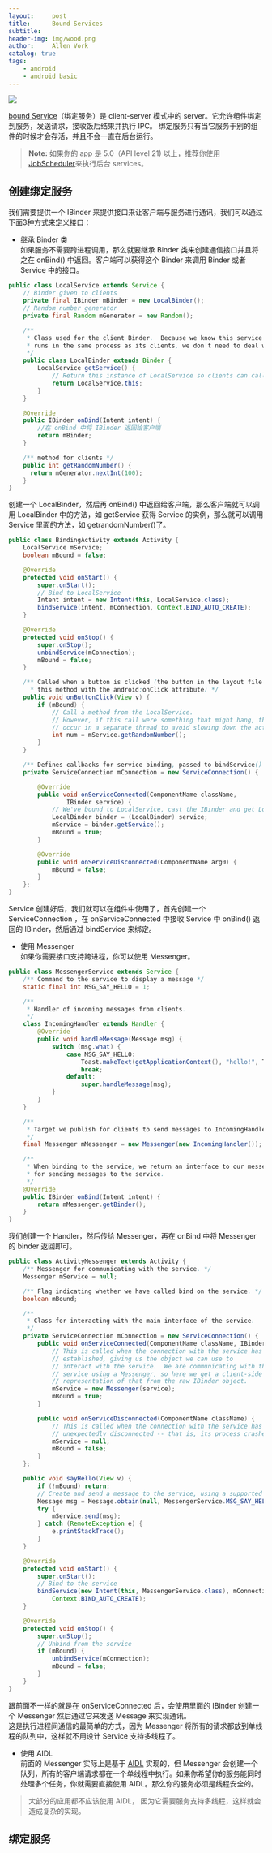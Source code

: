 ```yaml
---
layout:     post
title:      Bound Services
subtitle:   
header-img: img/wood.png
author:     Allen Vork
catalog: true
tags:
    - android
    - android basic    
---
```

![]({{site.url}}/img/android/basic/service/service_lifecycle.png)    

[bound Service](https://developer.android.com/guide/components/bound-services.html)（绑定服务）是 client-server 模式中的 server。它允许组件绑定到服务，发送请求，接收饭后结果并执行 IPC。 绑定服务只有当它服务于别的组件的时候才会存活，并且不会一直在后台运行。        

> **Note:** 如果你的 app 是 5.0（API level 21) 以上，推荐你使用 [JobScheduler](https://developer.android.com/reference/android/app/job/JobScheduler.html)来执行后台 services。

## 创建绑定服务
我们需要提供一个 IBinder 来提供接口来让客户端与服务进行通讯，我们可以通过下面3种方式来定义接口：    
+ 继承 Binder 类    
如果服务不需要跨进程调用，那么就要继承 Binder 类来创建通信接口并且将之在 onBind() 中返回。客户端可以获得这个 Binder 来调用 Binder 或者 Service 中的接口。  
```java
public class LocalService extends Service {
    // Binder given to clients
    private final IBinder mBinder = new LocalBinder();
    // Random number generator
    private final Random mGenerator = new Random();

    /**
     * Class used for the client Binder.  Because we know this service always
     * runs in the same process as its clients, we don't need to deal with IPC.
     */
    public class LocalBinder extends Binder {
        LocalService getService() {
            // Return this instance of LocalService so clients can call public methods
            return LocalService.this;
        }
    }

    @Override
    public IBinder onBind(Intent intent) {
		//在 onBind 中将 IBinder 返回给客户端
        return mBinder;
    }

    /** method for clients */
    public int getRandomNumber() {
      return mGenerator.nextInt(100);
    }
}
```  
创建一个 LocalBinder，然后再 onBind() 中返回给客户端，那么客户端就可以调用 LocalBinder 中的方法，如 getService 获得 Service 的实例，那么就可以调用 Service 里面的方法，如 getrandomNumber()了。    
```java
public class BindingActivity extends Activity {
    LocalService mService;
    boolean mBound = false;

    @Override
    protected void onStart() {
        super.onStart();
        // Bind to LocalService
        Intent intent = new Intent(this, LocalService.class);
        bindService(intent, mConnection, Context.BIND_AUTO_CREATE);
    }

    @Override
    protected void onStop() {
        super.onStop();
        unbindService(mConnection);
        mBound = false;
    }

    /** Called when a button is clicked (the button in the layout file attaches to
      * this method with the android:onClick attribute) */
    public void onButtonClick(View v) {
        if (mBound) {
            // Call a method from the LocalService.
            // However, if this call were something that might hang, then this request should
            // occur in a separate thread to avoid slowing down the activity performance.
            int num = mService.getRandomNumber();
        }
    }

    /** Defines callbacks for service binding, passed to bindService() */
    private ServiceConnection mConnection = new ServiceConnection() {

        @Override
        public void onServiceConnected(ComponentName className,
                IBinder service) {
            // We've bound to LocalService, cast the IBinder and get LocalService instance
            LocalBinder binder = (LocalBinder) service;
            mService = binder.getService();
            mBound = true;
        }

        @Override
        public void onServiceDisconnected(ComponentName arg0) {
            mBound = false;
        }
    };
}
```
Service 创建好后，我们就可以在组件中使用了，首先创建一个 ServiceConnection ，在 onServiceConnected 中接收 Service 中 onBind() 返回的 IBinder，然后通过 bindService 来绑定。

+ 使用 Messenger     
如果你需要接口支持跨进程，你可以使用 Messenger。
```java
public class MessengerService extends Service {
    /** Command to the service to display a message */
    static final int MSG_SAY_HELLO = 1;

    /**
     * Handler of incoming messages from clients.
     */
    class IncomingHandler extends Handler {
        @Override
        public void handleMessage(Message msg) {
            switch (msg.what) {
                case MSG_SAY_HELLO:
                    Toast.makeText(getApplicationContext(), "hello!", Toast.LENGTH_SHORT).show();
                    break;
                default:
                    super.handleMessage(msg);
            }
        }
    }

    /**
     * Target we publish for clients to send messages to IncomingHandler.
     */
    final Messenger mMessenger = new Messenger(new IncomingHandler());

    /**
     * When binding to the service, we return an interface to our messenger
     * for sending messages to the service.
     */
    @Override
    public IBinder onBind(Intent intent) {
        return mMessenger.getBinder();
    }
}
```
我们创建一个 Handler，然后传给 Messenger，再在 onBind 中将 Messenger 的 binder 返回即可。
```java
public class ActivityMessenger extends Activity {
    /** Messenger for communicating with the service. */
    Messenger mService = null;

    /** Flag indicating whether we have called bind on the service. */
    boolean mBound;

    /**
     * Class for interacting with the main interface of the service.
     */
    private ServiceConnection mConnection = new ServiceConnection() {
        public void onServiceConnected(ComponentName className, IBinder service) {
            // This is called when the connection with the service has been
            // established, giving us the object we can use to
            // interact with the service.  We are communicating with the
            // service using a Messenger, so here we get a client-side
            // representation of that from the raw IBinder object.
            mService = new Messenger(service);
            mBound = true;
        }

        public void onServiceDisconnected(ComponentName className) {
            // This is called when the connection with the service has been
            // unexpectedly disconnected -- that is, its process crashed.
            mService = null;
            mBound = false;
        }
    };

    public void sayHello(View v) {
        if (!mBound) return;
        // Create and send a message to the service, using a supported 'what' value
        Message msg = Message.obtain(null, MessengerService.MSG_SAY_HELLO, 0, 0);
        try {
            mService.send(msg);
        } catch (RemoteException e) {
            e.printStackTrace();
        }
    }

    @Override
    protected void onStart() {
        super.onStart();
        // Bind to the service
        bindService(new Intent(this, MessengerService.class), mConnection,
            Context.BIND_AUTO_CREATE);
    }

    @Override
    protected void onStop() {
        super.onStop();
        // Unbind from the service
        if (mBound) {
            unbindService(mConnection);
            mBound = false;
        }
    }
}
```
跟前面不一样的就是在 onServiceConnected 后，会使用里面的 IBinder 创建一个 Messenger 然后通过它来发送 Message 来实现通讯。    
这是执行进程间通信的最简单的方式，因为 Messenger 将所有的请求都放到单线程的队列中，这样就不用设计 Service 支持多线程了。  

+ 使用 AIDL    
前面的 Messenger 实际上是基于 [AIDL](https://developer.android.com/guide/components/aidl.html) 实现的，但 Messenger 会创建一个队列，所有的客户端请求都在一个单线程中执行。如果你希望你的服务能同时处理多个任务，你就需要直接使用 AIDL。那么你的服务必须是线程安全的。    

> 大部分的应用都不应该使用 AIDL， 因为它需要服务支持多线程，这样就会造成复杂的实现。


## 绑定服务

